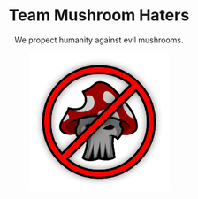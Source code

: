 <h1 align=center>Team Mushroom Haters</h1>
<p align=center>We propect humanity against evil mushrooms.</p>
<div align=center>
  <img src="branding/Logo.png" alt="Logo" width=50%/>
</div>

